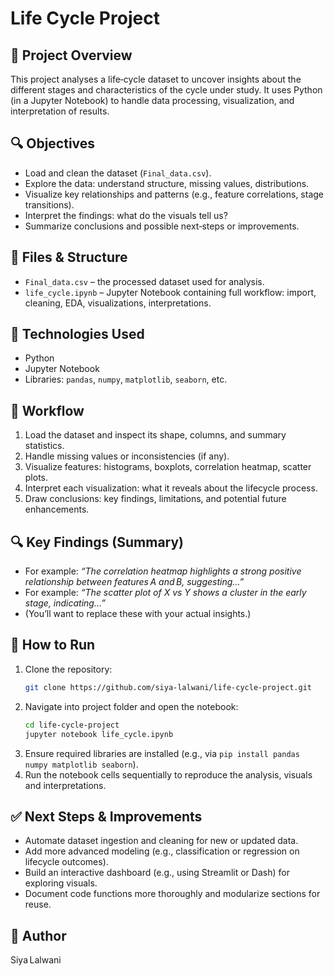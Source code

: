 # Life Cycle Project

## 🧪 Project Overview  
This project analyses a life‑cycle dataset to uncover insights about the different stages and characteristics of the cycle under study. It uses Python (in a Jupyter Notebook) to handle data processing, visualization, and interpretation of results.

## 🔍 Objectives  
- Load and clean the dataset (`Final_data.csv`).  
- Explore the data: understand structure, missing values, distributions.  
- Visualize key relationships and patterns (e.g., feature correlations, stage transitions).  
- Interpret the findings: what do the visuals tell us?  
- Summarize conclusions and possible next‑steps or improvements.

## 📁 Files & Structure  
- `Final_data.csv` – the processed dataset used for analysis.  
- `life_cycle.ipynb` – Jupyter Notebook containing full workflow: import, cleaning, EDA, visualizations, interpretations.

## 🧮 Technologies Used  
- Python  
- Jupyter Notebook  
- Libraries: `pandas`, `numpy`, `matplotlib`, `seaborn`, etc.

## 🧰 Workflow  
1. Load the dataset and inspect its shape, columns, and summary statistics.  
2. Handle missing values or inconsistencies (if any).  
3. Visualize features: histograms, boxplots, correlation heatmap, scatter plots.  
4. Interpret each visualization: what it reveals about the lifecycle process.  
5. Draw conclusions: key findings, limitations, and potential future enhancements.

## 🔍 Key Findings (Summary)  
- For example: *“The correlation heatmap highlights a strong positive relationship between features A and B, suggesting…”*  
- For example: *“The scatter plot of X vs Y shows a cluster in the early stage, indicating…”*  
- (You’ll want to replace these with your actual insights.)

## 🚀 How to Run  
1. Clone the repository:  
   ```bash  
   git clone https://github.com/siya-lalwani/life-cycle-project.git  
   ```  
2. Navigate into project folder and open the notebook:  
   ```bash  
   cd life-cycle-project  
   jupyter notebook life_cycle.ipynb  
   ```  
3. Ensure required libraries are installed (e.g., via `pip install pandas numpy matplotlib seaborn`).  
4. Run the notebook cells sequentially to reproduce the analysis, visuals and interpretations.

## ✅ Next Steps & Improvements  
- Automate dataset ingestion and cleaning for new or updated data.  
- Add more advanced modeling (e.g., classification or regression on lifecycle outcomes).  
- Build an interactive dashboard (e.g., using Streamlit or Dash) for exploring visuals.  
- Document code functions more thoroughly and modularize sections for reuse.

## 👤 Author  
Siya Lalwani 
